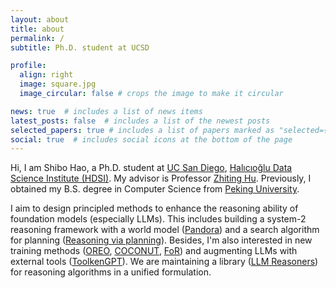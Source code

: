 ```yaml
---
layout: about
title: about
permalink: /
subtitle: Ph.D. student at UCSD

profile:
  align: right
  image: square.jpg
  image_circular: false # crops the image to make it circular

news: true  # includes a list of news items
latest_posts: false  # includes a list of the newest posts
selected_papers: true # includes a list of papers marked as "selected={true}"
social: true  # includes social icons at the bottom of the page
---
```


Hi, I am Shibo Hao, a Ph.D. student at <a href="https://ucsd.edu/">UC San Diego</a>, <a href='https://datascience.ucsd.edu/'>Halıcıoğlu Data Science Institute (HDSI)</a>. My advisor is Professor <a href='http://zhiting.ucsd.edu/'>Zhiting Hu</a>. Previously, I obtained my B.S. degree in Computer Science from <a href="https://english.pku.edu.cn/">Peking University</a>. 

I aim to design principled methods to enhance the reasoning ability of foundation models (especially LLMs). This includes building a system-2 reasoning framework with a world model (<a href="https://world-model.maitrix.org/">Pandora</a>) and a search algorithm for planning (<a href="https://arxiv.org/abs/2305.14992">Reasoning via planning</a>). Besides, I'm also interested in new training methods (<a href="https://arxiv.org/abs/2412.16145">OREO</a>, <a href="https://arxiv.org/abs/2412.06769">COCONUT</a>, <a href="https://yu-fangxu.github.io/FoR.github.io/">FoR</a>) and augmenting LLMs with external tools (<a href="https://arxiv.org/abs/2305.11554">ToolkenGPT</a>). We are maintaining a library (<a href="https://www.llm-reasoners.net/">LLM Reasoners</a>) for reasoning algorithms in a unified formulation.